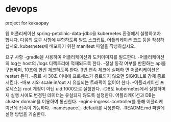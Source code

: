 # devops
project for kakaopay

웹 어플리케이션 spring-petclinic-data-jdbc을 kubernetes 환경에서 실행하고자 합니다. 다음의 요구 사항에 부합하도록 빌드 스크립트, 어플리케이션 코드 등을 작성하십시오.
kubernetes에 배포하기 위한 manifest 파일을 작성하십시오. 

요구 사항
-gradle을 사용하여 어플리케이션과 도커이미지를 빌드한다.
-어플리케이션의 log는 host의 /logs 디렉토리에 적재되도록 한다.
-정상 동작 여부를 반환하는 api를 구현하며, 10초에 한번 체크하도록 한다. 3번 연속 체크에 실패하 면 어플리케이션은 restart 된다.
-종료 시 30초 이내에 프로세스가 종료되지 않으면 SIGKILL로 강제 종료 시킨다.
-배포 시와 scale in/out 시 유실되는 트래픽이 없어야 한다.
-어플리케이션 프로세스는 root 계정이 아닌 uid:1000으로 실행한다.
-DB도 kubernetes에서 실행하며 재 실행 시에도 변경된 데이터는 유실되지 않도록 설정한다. 어플리케이션과 DB는 cluster domain을 이용하여 통신한다.
-nginx-ingress-controller를 통해 어플리케이션에 접속이 가능하다.
-namespace는 default를 사용한다.
-README.md 파일에 실행 방법을 기술한다.

